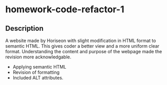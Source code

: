 # homework-code-refactor-1
## Description

A website made by Horiseon with slight modification in HTML format to semantic HTML. This gives coder a better view and a more uniform clear format. 
Understanding the content and purpose of the webpage made the revision more acknowledgable.

- Applying semantic HTML
- Revision of formatting 
- Included ALT attributes.







